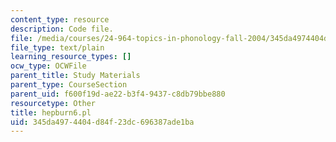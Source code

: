 ```yaml
---
content_type: resource
description: Code file.
file: /media/courses/24-964-topics-in-phonology-fall-2004/345da4974404d84f23dc696387ade1ba_hepburn6.pl
file_type: text/plain
learning_resource_types: []
ocw_type: OCWFile
parent_title: Study Materials
parent_type: CourseSection
parent_uid: f600f19d-ae22-b3f4-9437-c8db79bbe880
resourcetype: Other
title: hepburn6.pl
uid: 345da497-4404-d84f-23dc-696387ade1ba
---
```

